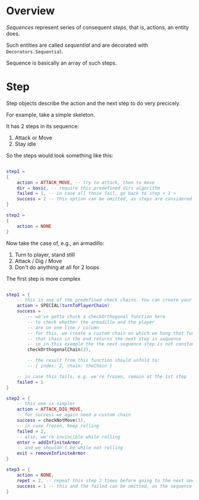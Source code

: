# Overview

*Sequences* represent series of consequent *steps*, that is, actions, an entity does.

Such entities are called *sequential* and are decorated with `Decorators.Sequential`.

Sequence is basically an array of such steps.

# Step

Step objects describe the action and the next step to do very precicely.

For example, take a simple skeleton.

It has 2 steps in its sequence:
1. Attack or Move
2. Stay idle

So the steps would look something like this:

```lua

step1 = 
{
    action = ATTACK_MOVE, -- try to attack, then to move
    dir = basic, -- require this predefined dirs algorithm
    failed = 1, -- in case all those fail, go back to step < 1 >
    success = 2 -- this option can be omitted, as steps are considered in sequence by default
}

step2 =
{
    action = NONE
}

```


Now take the case of, e.g., an armadillo:
1. Turn to player, stand still
2. Attack / Dig / Move
3. Don't do anything at all for 2 loops

The first step is more complex

``` lua

step1 = {
    -- this is one of the predefined check chains. You can create your own ones!
    action = SPECIAL(turnToPlayerChain) 
    success = 
        -- we've gotta chuck a checkOrthogonal function here
        -- to check whether the armadillo and the player
        -- are on one line / column
        -- for this, we create a custom chain on which we hang that function
        -- that chain in the end returns the next step in sequence
        -- so in this example the the next sequence step is not constant
        checkOrthogonalChain(2),

        -- the result from this function should unfold to:        
        -- { index: 2, chain: theChain }

    -- in case this fails, e.g. we're frozen, remain at the 1st step
    failed = 1
}

step2 = {
    -- this one is simpler
    action = ATTACK_DIG_MOVE,
    -- for success we again need a custom chain
    success = checkNotMove(3),
    -- in case frozen, keep rolling
    failed = 2,
    -- also, we're invincible while rolling
    enter = addInfiniteArmor,
    -- and we shouldn't be while not rolling
    exit = removeInfiniteArmor
}

step3 = {
    action = NONE,
    repet = 2, -- repeat this step 2 times before going to the next one
    success = 1 -- this and the failed can be omitted, as the sequence loops by default
}
```

